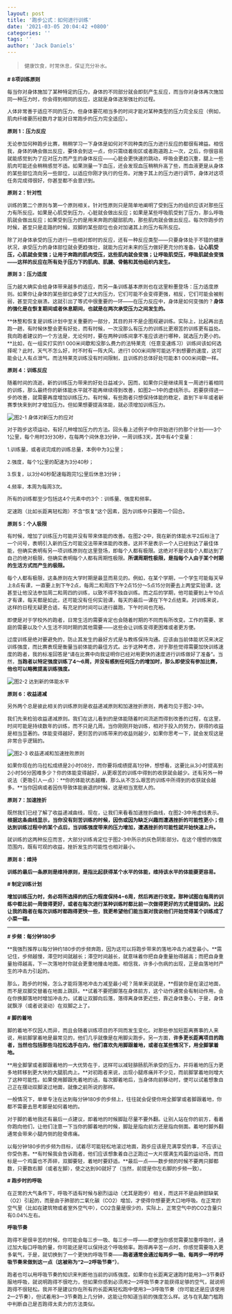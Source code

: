 ```yaml
---
layout: post
title: '跑步公式：如何进行训练'
date: '2021-03-05 20:04:42 +0800'
categories: ''
tags: ''
author: 'Jack Daniels'
---
```


> <small>健康饮食，时常休息，保证充分补水。

**# 8项训练原则**

每当你对身体施加了某种特定的压力，身体的不同部分就会即刻产生反应，而当你对身体再次施加同一种压力时，你会得到相同的反应，这就是身体逐渐强壮的过程。

人体非常善于适应不同的压力，但身体要花相当多的时间才能对某种类型的压力完全反应（例如，肌肉纤维要历经数月才能对日常跑步的压力完全适应）。

**原则 1：压力反应**

无论参加何种跑步比赛，稍稍学习一下身体是如何对不同种类的压力进行反应的都很有裨益。相信我，身体的确会做出反应，要体会到这一点，你只需绕着街区或者跑道跑上一次，之后，你很容易就能感觉到为了应对压力而产生的身体反应——心脏会更快速的跳动，呼吸会更趋沉重，腿上一些肌肉可能还会稍稍感觉不适。如果测量一下血压，还会发现血压稍稍升高了些，而血液更是从身体的某些部位流向另一些部位，以适应你刚才执行的任务。对施于其上的压力进行调节，身体对这项任务完成得很好，你甚至都不会意识到。

**原则 2：针对性**

训练的第二个原则与第一个原则相关。针对性原则只是简单地阐明了受到压力的组织应该对那些压力有所反应。如果是心肌受到压力，心脏就会做出反应；如果是某些呼吸肌受到了压力，那么呼吸肌就会做出反应；如果受到压力的是用来奔跑的腿部肌肉，那些肌肉就会做出反应。每次你跑步的时候，甚至只是走路的时候，双脚的某些部位也会对加诸其上的压力有所反应。

除了对身体承受的压力进行一些相对即时的反应，还有一种反应类型——只要身体处于不错的健康状况，承受压力的身体部位就会更趋强壮，就能为应对未来的压力做好更充分的准备。**让心肌受压，心肌就会变强；让用于奔跑的肌肉受压，这些肌肉就会变强；让呼吸肌受压，呼吸肌就会变强——这样的反应在所有处于压力下的肌肉、肌腱、骨骼和其他组织内发生。**

**原则 3：压力适度**

压力越大确实会给身体带来越多的适应，而另一条训练基本原则也在这里粉墨登场：压力适度原则。如果你让身体的某些部位承受了过大的压力，它们可能不会变得更强，相反，它们可能会被削弱，甚至完全崩溃。这就引出了等式中很重要的一环——在压力反应中，身体是如何变强的？**身体的强化是在恢复期间或者休息期间，也就是在两次承受压力之间发生的。**

**休整和恢复是训练计划中至关重要的一部分，其目的并不是企图规避训练。实际上，比起再出去跑一趟，有时候休整会更有好处，而有时候，一次没那么有压力的训练比更艰苦的训练更有益处。我向跑者建议的一个方法是，无论何时，要在两种训练间拿不准应该进行哪种，就选压力更小的。**比如，在一组实打实的1 000米间歇和没那么费力的法特莱克（任意变速练习）训练间该如何选择呢？此时，天气不怎么好，时不时有一阵大风，进行1 000米间隙可能达不到想要的速度，这可能会让人有点泄气。而法特莱克训练没有时间限制，且训练的总体好处可能本1 000米间歇一样。

**原则 4：训练反应**

随着时间的流逝，新的训练压力带来的好处日益减少。因而，如果你只是继续周复一周进行着相同的训练，那么最终你的新体能水平就不能再继续得到改善，如图2—1中的虚线所示。若要获得进一步的改善，就需要再度增加训练压力。有时候，有些跑者只想保持体能的稳定，直到下半年或者新赛季快来到时才增加压力。但如果想要提高体能，就必须增加训练压力。

![图2-1 身体对新压力的应对](/assets/images/daniels-running-formula/2-1.png)

对于跑步这项运动，有好几种增加压力的方法。回头看上述例子中你开始进行的那个计划——3个 1公里，每个用时3分30秒，在每两个间休息3分钟，一周训练3天，其中有4个变量：

1\.训练量，或者说完成的训练总量，本例中为3公里；

2\.强度，每个1公里的配速为3分40秒；

3\.恢复，以3分40秒配速每跑完1公里后休息3分钟；

4\.频率，本周为每周3次。

所有的训练都至少包括这4个元素中的3个：训练量、强度和频率。

定速跑（比如长距离轻松跑）不含“恢复”这个因素，因为训练中只要跑一个回合。

**原则 5：个人极限**

有时候，增加了训练压力可能并没有带来体能的改善。在图2-2中，我在新的体能水平2后标注了一个问号，表明引入新的压力可能没法带来体能的改善。这并不是表示一个人已经到达了最佳体能，但确实表明有另一项训练原则在这里登场，即每个人都有极限。这绝对不是说每个人都达到了自己的绝对极限，但确实表明每个人都有周期性极限。**所谓周期性极限，是指每个人由于某个时期的生活方式而产生的极限。**

每个人都有极限，这条原则在大学时期是最显而易见的。例如，在某个学期，一个学生可能每天早上8点有课，一直要上到下午2点，每周二和周四下午2点15分～5点15分则要去上两堂实验课，这甚至让他没法参加周二和周四的训练，以致不得不独自训练。而之后的学期，他可能要到上午10点才有课，每天都是如此，还可能没有任何实验课，每天的最后一课在下午2点结束。对训练来说，这样的日程无疑更合适，有充足的时间可以进行晨跑，下午时间也充裕。

即便是对于学校外的跑者，日常生活的需要肯定也会随着时期的不同而有所改变。工作的需要、家庭的需要以及个人生活不同时期的其他需要——这些会让训练变得更困难或者更方便。

过度训练是绝对要避免的，防止其发生的最好方式是与教练保持沟通。应该由当前体能状况来决定训练强度，而比赛表现是衡量当前体能的最佳方式。出于这种考虑，对于那些觉得需要加快训练速度的跑者，我的标准回答是“请在比赛中向我证明你已经对用更快的速度进行训练做好了准备”。当然，**当跑者以特定强度训练了4～6周，并没有感到任何压力的增加时，那么即使没有参加比赛，他也可以略微提高训练强度。**

![图2-2 达到新的体能水平](/assets/images/daniels-running-formula/2-2.png)

**原则 6：收益递减**

另外两个总是彼此相关的训练原则是收益递减原则和加速挫折原则，两者均见于图2-3中。

我们先来检验收益递减原则。我们在这儿看到的是体能随着时间流逝而得到改善的过程，在这里，时间可能是持续数年的训练，而不只是几周。当你刚刚开始训练，相对于投入的努力，获得的收益是相当显著的。体能变得越好，更刻苦的训练带来的收益则越少，如果你思考一下，就会发现这是非常合乎逻辑的。


![图2-3 收益递减和加速挫败原则](/assets/images/daniels-running-formula/2-3.png)

如果你现在的马拉松成绩是2小时08分，而你要将成绩提高1分钟，想想看，这要比从3小时提高到2小时56分困难多少？你的体能变得越好，从更艰苦的训练中得到的收获就会越少。还有另外一种说法（更吸引人一点）：**你的体能状态越糟，那么从不怎么艰苦的训练中所得到的收获就会越多。**当你因病或者因伤导致体能衰退的时候，这是相当宽慰人的。

**原则 7：加速挫折**

既然我们已经了解了收益递减曲线，现在，让我们来看看加速挫折曲线，在图2-3中用虚线表示。**根据这条曲线显示，当你没有刻苦训练的时候，因伤或因为缺乏兴趣而遭遇挫折的可能性更小；但达到训练过程中的某个点后，当训练强度带来的压力增加，遭遇挫折的可能性就开始快速上升。**

就训练的这两种反应而言，大部分训练肯定位于图2-3中所示的灰色阴影部分。在这个理想的强度范围内，既有可观的收益，挫折发生的可能性也相对最小。

**原则 8：维持**

**训练的最后一条原则是维持原则，是指比起获得某个水平的体能，维持该水平的体能要更容易。**

**# 制定训练计划**

**增加训练压力时，务必将所选择的的压力程度保持4~6周，然后再进行改变。那种试图在每周的训练中都比前一周做得更好，或者在每次进行某种训练时都比前一次做得更好的方式是错误的。比起让我的跑者在每次训练时都跑得更快一些，我更希望他们能当面对我说他们开始觉得某个训练成了小菜一碟。**

- - -

**# 步频：每分钟180步**

**我强烈推荐以每分钟约180步的步频奔跑，因为这可以将跑步带来的落地冲击力减至最小。**需记住，步频越慢，滞空时间就越长；滞空时间越长，就意味着你把自身重量抬得越高；而把自身重量抬得越高，下一次落地时你就会更重地撞击地面。相信我，许多小伤病的出现，正是由落地时产生的冲击力引起的。

那么，跑步的时候，怎么才能将落地冲击力减至最小呢？简单来说就是，**假装你是在滚过地面，而不是双脚交替着在地面上跳跃。**试着不要把脚落在身体前方，这个动作通常会有制动作用，会在你换脚落地时增加冲击力。试着让双脚向后落，落得离身体更近些，靠近身体重心，于是，身体就飘浮（或者说滚动）在双脚之上了。

**# 脚的着地**

脚的着地不仅因人而异，而且会随着训练项目的不同而发生变化。对那些参加短距离赛事的人来说，用前脚掌着地是最常见的，他们几乎就像是在用脚尖跑步。另一方面，**许多更长距离项目的跑者，当然也包括那些马拉松选手在内，他们喜欢先用脚跟着地，或者在某些情况下，用全脚掌着地。**

**用全脚掌或者脚跟着地的一大优势在于，这样可以减轻腓肠肌所承受的压力，并将着地的压力更多地转移到更大块的大腿肌肉上。**对初跑者来说，出现小腿疼痛并不少见，而前脚掌着地则增大了这种可能性。如果使用脚跟先着地的话，每次脚着地后，当身体向前移动时，便可以试着想象自己正在摆动双脚滚过地面，就像之前所说的那样。

一般情况下，单单专注在达到每分钟180步的步频上，往往就会促使你用全脚掌或者脚跟着地，你都不需要去思考脚是如何着地的。

对于脚的着地我还有最后一点建议，即着地的时候脚趾尽量不要外翻。让别人站在你的前方，看着你跑向他们，让他们注意一下当你的脚着地的时候，脚趾是指向前方还是指向侧面。着地时脚外翻通常会带来小腿内侧的胫骨疼痛。

以每分钟180步的步频为目标，试着尽可能轻松地滚过地面，跑步应该是充满享受的事，不应该让你受伤害。**有时候我会告诉跑者，他们应该想象着自己正跑过一大片摆满生鸡蛋的运动场，而目标是一个鸡蛋也不弄碎，双脚要轻，着地时要舒适。**最后一点——数步频的时候不要两只脚都数，只要数右脚（或者左脚），使之达到90就好了（当然，前提是你左右脚的步频一致）。

**# 跑步时的呼吸**

在正常的大气条件下，呼吸不适有时候与剧烈运动（尤其是跑步）相关，而这并不是由肺部缺氧（O2）引起的，而是由于肺部的二氧化碳（CO2）增加，才使得你想要更大口地呼吸。在正常的空气里（比如在建筑物或者室外空气中），CO2含量是很少的，实际上，正常空气中的CO2含量只有0.04%左右。

**呼吸节奏**

跑得不是很辛苦的时候，你可能会每三步一吸、每三步一呼——即便当你感觉需要加重呼吸时，通过加大每口呼吸的量，你可能还是可以保持这个呼吸频率。跑得再辛苦一点时，你感觉需要吸入更多氧气，于是，就切换到了一个更快的呼吸节奏——**跑者通常会通过每两步一吸、每两步一呼的呼吸节奏来做到这一点（这被称为“2—2呼吸节奏”）**。

跑者也可以用呼吸节奏的知识来判断他当前的训练强度。如果你在长距离定速跑时能用3—3节奏舒服地呼吸，就说明跑得不很吃力，但如果你感到必须用2—2呼吸节奏才能获得足够的空气，就说明跑得不很轻松。我并不是建议你在所有的长距离轻松跑中使用3—3呼吸节奏（你可能还是应该使用2—2节奏），但试着用3—3节奏跑上几分钟，这能让你知道当前的强度怎么样。这与在乳酸门槛跑中判断自己是否跑得太卖力的方法类似。
